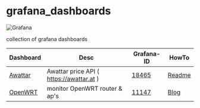 # grafana_dashboards

![Grafana](../master/grafana_icon.png "Grafana")

collection of grafana dashboards

Dashboard | Desc | Grafana-ID | HowTo
------ | ------ | ------ | ------
[Awattar](../master/Awattar/README.md "Awattar Readme")|Awattar price API ( https://awattar.at )|[18465](https://grafana.com/grafana/dashboards/18465 "Grafana-ID")|[Readme](../master/Awattar/README.md "Awattar Readme")
[OpenWRT](../master/OpenWRT/README.md "OpenWRT Readme")|monitor OpenWRT router & ap's|[11147](https://grafana.com/grafana/dashboards/11147 "Grafana-ID")|[Blog](https://www.cloudrocket.at/posts/monitor-openwrt-nodes-with-prometheus/ "HowTo")
